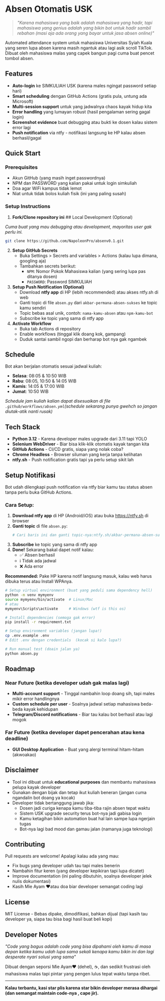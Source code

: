# Absen Otomatis USK

> *"Karena mahasiswa yang baik adalah mahasiswa yang hadir, tapi mahasiswa yang genius adalah yang bikin bot untuk hadir sambil rebahan (masi aja ada orang yang bayar untuk jasa absen online)"*

Automated attendance system untuk mahasiswa Universitas Syiah Kuala yang seren lupa absen karena masih ngantuk atau lagi asik scroll TikTok. Dibuat oleh mahasiswa malas yang capek bangun pagi cuma buat pencet tombol absen.

## Features

* **Auto-login** ke SIMKULIAH USK (karena males ngingat password setiap hari)
* **Smart scheduling** dengan GitHub Actions (gratis pula, untung ada Microsoft)
* **Multi-session support** untuk yang jadwalnya chaos kayak hidup kita
* **Error handling** yang lumayan robust (hasil pengalaman sering gagal login)
* **Screenshot evidence** buat debugging atau bukti ke dosen kalau sistem error lagi
* **Push notification** via ntfy - notifikasi langsung ke HP kalau absen berhasil/gagal

## Quick Start

### Prerequisites

* Akun GitHub (yang masih inget passwordnya)
* NPM dan PASSWORD yang kalian pakai untuk login simkuliah
* Doa agar WiFi kampus tidak lemot
* Niat untuk tidak bolos kuliah fisik (ini yang paling susah)

### Setup Instructions

1. **Fork/Clone repository ini** ## Local Development (Optional)

*Cuma buat yang mau debugging atau development, mayoritas user gak perlu ini.*

```bash
git clone https://github.com/NapoleonPro/absenv0.1.git
```

2. **Setup GitHub Secrets**
   * Buka Settings > Secrets and variables > Actions (kalau lupa dimana, googling aja)
   * Tambahkan secrets berikut:
     * `NPM`: Nomor Pokok Mahasiswa kalian (yang sering lupa pas ditanya dosen)
     * `PASSWORD`: Password SIMKULIAH
3. **Setup Push Notification (Optional)**
   * Download **ntfy app** di HP (lebih recommended) atau akses ntfy.sh di web
   * Ganti topic di file `absen.py` dari `akbar-permana-absen-sukses` ke topic kamu sendiri
   * Topic bebas asal unik, contoh: `nama-kamu-absen` atau `npm-kamu-bot`
   * Subscribe ke topic yang sama di ntfy app
4. **Activate Workflow**
   * Buka tab Actions di repository
   * Enable workflows (tinggal klik doang kok, gampang)
   * Duduk santai sambil ngopi dan berharap bot nya gak ngambek

## Schedule

Bot akan berjalan otomatis sesuai jadwal kuliah:

* **Selasa**: 08:05 & 10:50 WIB
* **Rabu**: 08:05, 10:50 & 14:05 WIB
* **Kamis**: 14:05 & 17:00 WIB
* **Jumat**: 10:50 WIB

*Schedule jam kuliah kalian dapat disesuaikan di file `.github/workflows/absen.yml`(schedule sekarang punya gwehch so jangan diutak-atik nanti rusak)*

## Tech Stack

* **Python 3.12** - Karena developer males upgrade dari 3.11 tapi YOLO
* **Selenium WebDriver** - Biar bisa klik-klik otomatis kayak tangan kita
* **GitHub Actions** - CI/CD gratis, siapa yang nolak coba?
* **Chrome Headless** - Browser siluman yang kerja tanpa kelihatan
* **ntfy.sh** - Push notification gratis tapi ya perlu setup sikit lah

## Setup Notifikasi

Bot udah dilengkapi push notification via ntfy biar kamu tau status absen tanpa perlu buka GitHub Actions.

### **Cara Setup:**

1. **Download ntfy app** di HP (Android/iOS) atau buka https://ntfy.sh di browser
2. **Ganti topic** di file `absen.py`:
   ```python
   # Cari baris ini dan ganti topic-nya:ntfy.sh/akbar-permana-absen-sukses    # ganti jadi topic kamuntfy.sh/akbar-permana-absen-info      # ganti jadi topic kamu  ntfy.sh/akbar-permana-absen-error     # ganti jadi topic kamu
   ```
3. **Subscribe** ke topic yang sama di ntfy app
4. **Done!** Sekarang bakal dapet notif kalau:
   * ✅ Absen berhasil
   * ℹ️ Tidak ada jadwal
   * ❌ Ada error

**Recommended:** Pake HP karena notif langsung masuk, kalau web harus dibuka terus atau Install WPAnya.

```bash
# Setup virtual environment (buat yang peduli sama dependency hell)
python -m venv mymyenv
source mymyenv/bin/activate  # Linux/Mac
# atau
mymyenv\Scripts\activate     # Windows (wtf is this os)

# Install dependencies (semoga gak error)
pip install -r requirement.txt

# Setup environment variables (jangan lupa!)
cp .env.example .env
# Edit .env dengan credentials  (kocak si kalo lupa?)

# Run manual test (doain jalan ya)
python absen.py
```

## Roadmap

### Near Future (ketika developer udah gak malas lagi)

* **Multi-account support** - Tinggal nambahin loop doang sih, tapi males mikir error handlingnya
* **Custom schedule per user** - Soalnya jadwal setiap mahasiswa beda-beda kayak kehidupan
* **Telegram/Discord notifications** - Biar tau kalau bot berhasil atau lagi mogok

### Far Future (ketika developer dapet pencerahan atau kena deadline)

* **GUI Desktop Application** - Buat yang alergi terminal hitam-hitam (akwoakao)

## Disclaimer

* Tool ini dibuat untuk **educational purposes** dan membantu mahasiswa pelupa kayak developer
* Gunakan dengan bijak dan tetap ikut kuliah beneran (jangan cuma ngandalin bot doang ya kocak)
* Developer tidak bertanggung jawab jika:
  * Dosen jadi curiga kenapa kamu tiba-tiba rajin absen tepat waktu
  * Sistem USK upgrade security terus bot-nya jadi gabisa login
  * Kamu ketagihan bikin automation buat hal lain sampe lupa ngerjain tugas
  * Bot-nya lagi bad mood dan gamau jalan (namanya juga teknologi)

## Contributing

Pull requests are welcome! Apalagi kalau ada yang mau:

* Fix bugs yang developer udah tau tapi males benerin
* Nambahin fitur keren (yang developer kepikiran tapi lupa dicatet)
* Improve documentation (ini paling dibutuhin, soalnya developer jelek nulis dokumentasi)
* Kasih Mie Ayam ❤️atau doa biar developer semangat coding lagi

## License

MIT License - Bebas dipake, dimodifikasi, bahkan dijual (tapi kasih tau developer ya, siapa tau bisa bagi hasil buat beli kopi)

## Developer Notes

*"Code yang bagus adalah code yang bisa dipahami oleh kamu di masa depan ketika kamu udah lupa sama sekali kenapa kamu bikin ini dan lagi desperate nyari solusi yang sama"*

Dibuat dengan seporsi Mie Ayam❤️ (dehel), ☕, dan sedikit frustrasi oleh mahasiswa malas tapi pintar yang pengen lulus tepat waktu tanpa ribet.

---

**Kalau terbantu, kasi star plis karena star bikin developer merasa dihargai (dan semangat maintain code-nya , cape jir).**
